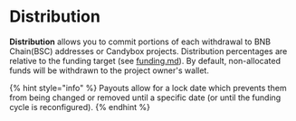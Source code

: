 # Distribution

**Distribution** allows you to commit portions of each withdrawal to BNB Chain(BSC) addresses or Candybox projects. Distribution percentages are relative to the funding target (see [funding.md](funding.md "mention")).  By default, non-allocated funds will be withdrawn to the project owner's wallet.

{% hint style="info" %}
Payouts allow for a lock date which prevents them from being changed or removed until a specific date (or until the funding cycle is reconfigured).
{% endhint %}
